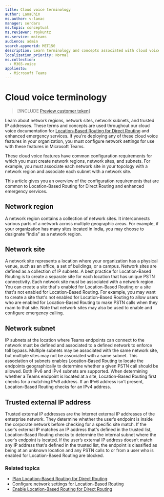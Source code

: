 ```yaml
---
title: Cloud voice terminology
author: LanaChin
ms.author: v-lanac
manager: serdars
ms.topic: conceptual
ms.reviewer: roykuntz
ms.service: msteams
audience: admin
search.appverid: MET150
description: Learn terminology and concepts associated with cloud voice features including Location-Based Routing for Direct Routing and enhanced emergency services.
localization_priority: Normal
ms.collection: 
  - M365-voice
appliesto: 
  - Microsoft Teams
---
```


# Cloud voice terminology

> [!INCLUDE [Preview customer token](includes/preview-feature.md)]

Learn about network regions, network sites, network subnets, and trusted IP addresses. These terms and concepts are used throughout our cloud voice documentation for [Location-Based Routing for Direct Routing](../Lync/LyncServer/administering-servers-after-migration.md) and enhanced emergency services. If you're deploying any of these cloud voice features in your organization, you must configure network settings for use with these features in Microsoft Teams.

These cloud voice features have common configuration requirements for which you must create network regions, network sites, and subnets. For example, you must associate each network site in your topology with a network region and associate each subnet with a network site.

This article gives you an overview of the configuration requirements that are common to Location-Based Routing for Direct Routing and enhanced emergency services.

## Network region

A network region contains a collection of network sites. It interconnects various parts of a network across multiple geographic areas. For example, if your organization has many sites located in India, you may choose to designate “India” as a network region.

## Network site

A network site represents a location where your organization has a physical venue, such as an office, a set of buildings, or a campus. Network sites are defined as a collection of IP subnets. A best practice for Location-Based Routing is to create a separate site for each location that has unique PSTN connectivity.  Each network site must be associated with a network region. You can create a site that's enabled for Location-Based Routing or a site that's not enabled for Location-Based Routing. For example, you may want to create a site that's not enabled for Location-Based Routing to allow users who are enabled for Location-Based Routing to make PSTN calls when they roam to that site. Note that network sites may also be used to enable and configure emergency calling.

## Network subnet

IP subnets at the location where Teams endpoints can connect to the network must be defined and associated to a defined network to enforce toll bypass. Multiple subnets may be associated with the same network site, but multiple sites may not be associated with a same subnet. This association of subnets enables Location-Based Routing to locate the endpoints geographically to determine whether a given PSTN call should be allowed. Both IPv6 and IPv4 subnets are supported. When determining whether a Teams endpoint is located at a site, Location-Based Routing first checks for a matching IPv6 address. If an IPv6 address isn't present, Location-Based Routing checks for an IPv4 address.

## Trusted external IP address

Trusted external IP addresses are the Internet external IP addresses of the enterprise network. They determine whether the user’s endpoint is inside the corporate network before checking for a specific site match. If the user’s external IP matches an IP address that's defined in the trusted list, Location-Based Routing checks to determine the internal subnet where the user’s endpoint is located. If the user’s external IP address doesn’t match any IP address that's defined in the trusted list, the endpoint is classified as being at an unknown location and any PSTN calls to or from a user who is enabled for Location-Based Routing are blocked.

### Related topics
- [Plan Location-Based Routing for Direct Routing](location-based-routing-plan.md)
- [Configure network settings for Location-Based Routing](location-based-routing-configure-network-settings.md)
- [Enable Location-Based Routing for Direct Routing](location-based-routing-enable.md)
